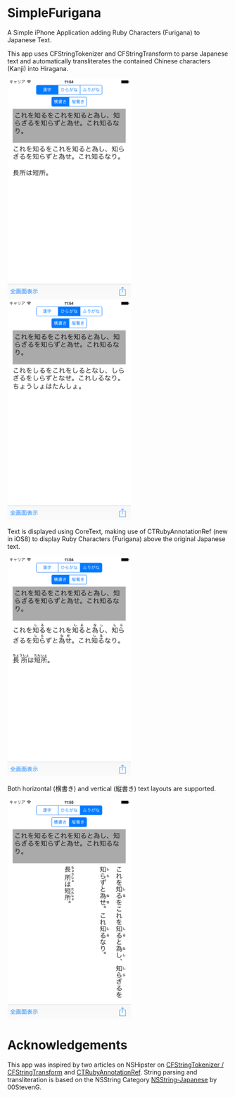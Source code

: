 SimpleFurigana
==============

A Simple iPhone Application adding Ruby Characters (Furigana) to Japanese Text.

This app uses CFStringTokenizer and CFStringTransform to parse Japanese text and automatically transliterates the contained Chinese characters (Kanji) into Hiragana.

<img src="https://github.com/shinjukunian/SimpleFurigana/blob/gh-pages/kanjiinput.png" height="500px" />

<img src="https://github.com/shinjukunian/SimpleFurigana/blob/gh-pages/hiraganaonly.png" height="500px" />

Text is displayed using CoreText, making use of CTRubyAnnotationRef (new in iOS8) to display Ruby Characters (Furigana) above the original Japanese text. 

<img src="https://github.com/shinjukunian/SimpleFurigana/blob/gh-pages/horizontal.png" height="500px" />

Both horizontal (横書き) and vertical (縦書き) text layouts are supported. 

<img src="https://github.com/shinjukunian/SimpleFurigana/blob/gh-pages/vertical.png" height="500px" />



Acknowledgements
================
This app was inspired by two articles on NSHipster on [CFStringTokenizer / CFStringTransform](http://nshipster.com/cfstringtransform/) and [CTRubyAnnotationRef](http://nshipster.com/ios8/).
String parsing and transliteration is based on the NSString Category [NSString-Japanese](https://github.com/00StevenG/NSString-Japanese) by 00StevenG.

